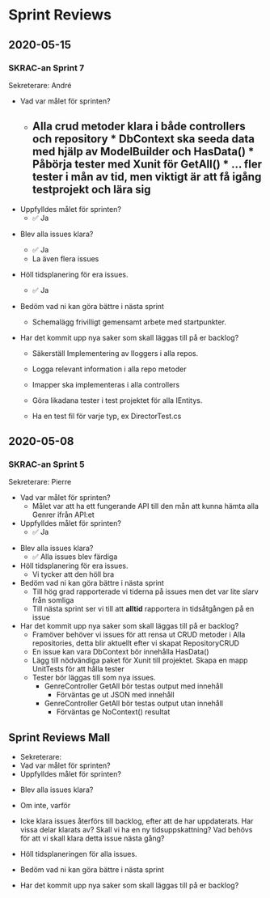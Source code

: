 # Sprint Reviews

## 2020-05-15

### SKRAC-an Sprint 7

Sekreterare: André

* Vad var målet för sprinten?
  * Alla crud metoder klara i både controllers och repository * DbContext ska seeda data med hjälp av ModelBuilder och HasData() * Påbörja tester med Xunit för GetAll() * ... fler tester i mån av tid, men viktigt är att få igång testprojekt och lära sig
    - 
* Uppfylldes målet för sprinten?
  *  :white_check_mark: Ja

- Blev alla issues klara?
  - :white_check_mark: Ja
  - La även flera issues
- Höll tidsplanering för era issues.
  
  - :white_check_mark: Ja
- Bedöm vad ni kan göra bättre i nästa sprint
  
  - Schemalägg frivilligt gemensamt arbete med startpunkter.
- Har det kommit upp nya saker som skall läggas till på er backlog?
  - Säkerställ Implementering av Iloggers i alla repos.
  
  - Logga relevant information i alla repo metoder
  
  - Imapper ska implementeras i alla controllers
  
  - Göra likadana tester i test projektet för alla IEntitys.
  
  - Ha en test fil för varje typ, ex DirectorTest.cs
  
    

## 2020-05-08

### SKRAC-an Sprint 5

Sekreterare: Pierre

* Vad var målet för sprinten?
  * Målet var att ha ett fungerande API till den mån att kunna hämta alla Genrer ifrån API:et
* Uppfylldes målet för sprinten?
  *  :white_check_mark: Ja

- Blev alla issues klara?
  - :white_check_mark: Alla issues blev färdiga
- Höll tidsplanering för era issues.
  - Vi tycker att den höll bra
- Bedöm vad ni kan göra bättre i nästa sprint
  - Till hög grad rapporterade vi tiderna på issues men det var lite slarv från somliga
  - Till nästa sprint ser vi till att **alltid** rapportera in tidsåtgången på en issue
- Har det kommit upp nya saker som skall läggas till på er backlog?
  - Framöver behöver vi issues för att rensa ut CRUD metoder i Alla repositories, detta blir aktuellt efter vi skapat RepositoryCRUD
  - En issue kan vara DbContext bör innehålla HasData()
  - Lägg till nödvändiga paket för Xunit till projektet. Skapa en mapp UnitTests för att hålla tester
  - Tester bör läggas till som nya issues.
    - GenreController GetAll bör testas output med innehåll
      - Förväntas ge ut JSON med innehåll
    - GenreController GetAll bör testas output utan innehåll
      - Förväntas ge NoContext() resultat 



## Sprint Reviews Mall

* Sekreterare: 
* Vad var målet för sprinten?
* Uppfylldes målet för sprinten?

- Blev alla issues klara?

- Om inte, varför
- Icke klara issues återförs till backlog, efter att de har uppdaterats. Har vissa
  delar klarats av? Skall vi ha en ny tidsuppskattning? Vad behövs för att vi
  skall klara detta issue nästa gång?
- Höll tidsplaneringen för alla issues.
- Bedöm vad ni kan göra bättre i nästa sprint
- Har det kommit upp nya saker som skall läggas till på er backlog?